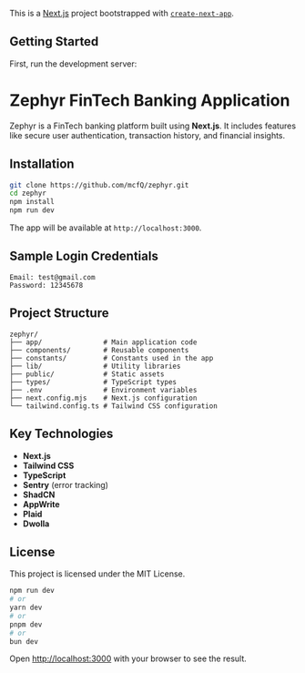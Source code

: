This is a [Next.js](https://nextjs.org/) project bootstrapped with [`create-next-app`](https://github.com/vercel/next.js/tree/canary/packages/create-next-app).

## Getting Started

First, run the development server:
# Zephyr FinTech Banking Application

Zephyr is a FinTech banking platform built using **Next.js**. It includes features like secure user authentication, transaction history, and financial insights.

## Installation

```bash
git clone https://github.com/mcfQ/zephyr.git
cd zephyr
npm install
npm run dev
```

The app will be available at `http://localhost:3000`.

## Sample Login Credentials

```
Email: test@gmail.com  
Password: 12345678
```

## Project Structure

```
zephyr/
├── app/               # Main application code
├── components/        # Reusable components
├── constants/         # Constants used in the app
├── lib/               # Utility libraries
├── public/            # Static assets
├── types/             # TypeScript types
├── .env               # Environment variables
├── next.config.mjs    # Next.js configuration
└── tailwind.config.ts # Tailwind CSS configuration
```

## Key Technologies

- **Next.js**
- **Tailwind CSS**
- **TypeScript**
- **Sentry** (error tracking)
- **ShadCN**
- **AppWrite**
- **Plaid**
- **Dwolla**

## License

This project is licensed under the MIT License.


```bash
npm run dev
# or
yarn dev
# or
pnpm dev
# or
bun dev
```

Open [http://localhost:3000](http://localhost:3000) with your browser to see the result.
